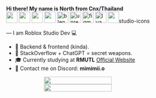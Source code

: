 **Hi there! My name is North from Cnx/Thailand**  
<img src="https://cdn.jsdelivr.net/gh/devicons/devicon/icons/c/c-original.svg" width="30" height="30"/>
<img src="https://cdn.jsdelivr.net/gh/devicons/devicon/icons/cplusplus/cplusplus-original.svg" width="30" height="30"/>
<img src="https://cdn.jsdelivr.net/gh/devicons/devicon/icons/python/python-original.svg" width="30" height="30"/>
<img src="https://cdn.jsdelivr.net/gh/devicons/devicon/icons/lua/lua-original.svg" width="30" height="30"/>
<img src="https://cdn.jsdelivr.net/gh/devicons/devicon/icons/blender/blender-original.svg" width="30" height="30" alt="blender logo"  />
<img src="https://cdn.jsdelivr.net/gh/devicons/devicon/icons/unrealengine/unrealengine-original.svg" width="30" height="30" alt="unrealengine logo"  />
<img src="https://cdn.jsdelivr.net/gh/devicons/devicon/icons/figma/figma-original.svg" width="30" height="30" alt="figma logo"  />
<img src="https://cdn.jsdelivr.net/gh/devicons/devicon/icons/lua/lua-original.svg" width="30" height="30" alt="lua logo"  />
<img src="https://upload.wikimedia.org/wikipedia/commons/5/58/Roblox_Studio_logo_2021_present.svg" data-canonical-src="https://upload.wikimedia.org/wikipedia/commons/5/58/Roblox_Studio_logo_2021_present.svg " width="30" height="30" />studio-icons

— I am Roblox Studio Dev 💻

- 🔧 Backend & frontend (kinda).
- 🧠 StackOverflow + ChatGPT = secret weapons.
- 🎓 Currently studying at **RMUTL** [Official Website](https://www.rmutl.ac.th/)
- 💬 Contact me on Discord: **mimimii.o**

<div style="display: flex; flex-direction: column; align-items: center;">
<img src="https://github-readme-stats.vercel.app/api?username=monthonsova&theme=dark" width="60%" />
<img src="https://github-readme-stats.vercel.app/api/top-langs/?username=monthonsova&theme=dark" width="60%" />
</div>

